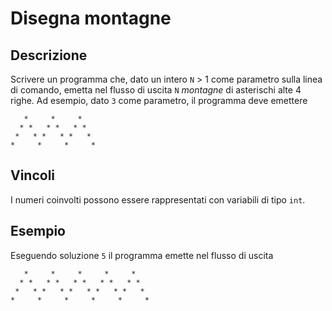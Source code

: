 Disegna montagne
================

Descrizione
-----------

Scrivere un programma che, dato un intero `N` > 1 come parametro sulla linea di
comando, emetta nel flusso di uscita `N` *montagne* di asterischi alte 4 righe.
Ad esempio, dato `3` come parametro, il programma deve emettere

       *     *     *
      * *   * *   * *
     *   * *   * *   *
    *     *     *     *

Vincoli
-------

I numeri coinvolti possono essere rappresentati con variabili di tipo `int`.


Esempio
-------

Eseguendo soluzione `5` il programma emette nel flusso di uscita

       *     *     *     *     *
      * *   * *   * *   * *   * *
     *   * *   * *   * *   * *   *
    *     *     *     *     *     *
